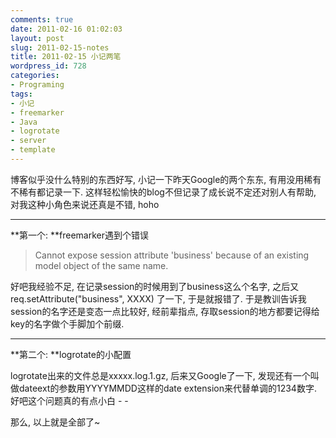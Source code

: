 ```yaml
---
comments: true
date: 2011-02-16 01:02:03
layout: post
slug: 2011-02-15-notes
title: 2011-02-15 小记两笔
wordpress_id: 728
categories:
- Programing
tags:
- 小记
- freemarker
- Java
- logrotate
- server
- template
---
```


博客似乎没什么特别的东西好写, 小记一下昨天Google的两个东东, 有用没用稀有不稀有都记录一下. 这样轻松愉快的blog不但记录了成长说不定还对别人有帮助, 对我这种小角色来说还真是不错, hoho




* * *




**第一个: **freemarker遇到个错误




> Cannot expose session attribute 'business' because of an existing model object of the same name.




好吧我经验不足, 在记录session的时候用到了business这么个名字, 之后又req.setAttribute("business", XXXX) 了一下, 于是就报错了. 于是教训告诉我session的名字还是变态一点比较好, 经前辈指点, 存取session的地方都要记得给key的名字做个手脚加个前缀.




* * *




**第二个: **logrotate的小配置




logrotate出来的文件总是xxxxx.log.1.gz, 后来又Google了一下, 发现还有一个叫做dateext的参数用YYYYMMDD这样的date extension来代替单调的1234数字. 好吧这个问题真的有点小白 - -







那么, 以上就是全部了~



